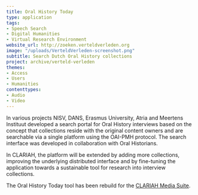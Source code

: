 ```yaml
---
title: Oral History Today
type: application
tags:
- Speech Search
- Digital Humanities
- Virtual Research Environment
website_url: http://zoeken.verteldverleden.org
image: "/uploads/VerteldVerleden-screenshot.png"
subtitle: Search Dutch Oral History collections
project: archive/verteld-verleden
themes:
- Access
- Users
- Humanities
contenttypes:
- Audio
- Video
---
```


In various projects NISV, DANS, Erasmus University, Atria and Meertens Instituut developed a search portal for Oral History interviews based on the concept that collections reside with the original content owners and are searchable via a single platform using the OAI-PMH protocol. The search interface was developed in collaboration with Oral Historians.

In CLARIAH, the platform will be extended by adding more collections, improving the underlying distributed interface and by fine-tuning the application towards a sustainable tool for research into interview collections.

The Oral History Today tool has been rebuild for the [CLARIAH Media Suite](http://mediasuite.clariah.nl/).
